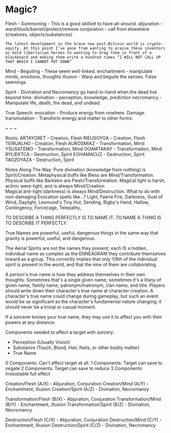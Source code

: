 # Magic?

Flesh - Summoning - This is a good skillset to have all-around.
	abjuration - ward/block/banish/protect/remove
	conjuration - call from elsewhere (creatures, objects/substances)

	The latest development in the brave new post-Bitcoin world is crypto-equity. At this point I’ve gone from wanting to praise these inventors as bold libertarian heroes to wanting to drag them in front of a blackboard and making them write a hundred times “I WILL NOT CALL UP THAT WHICH I CANNOT PUT DOWN”

Mind - Beguiling - These seem well-linked.
	enchantment - manipulate minds, emotions, thoughts
	illusion - Warp and beguile the senses. False seemings.

Spirit - Divination and Necromancy go hand-in-hand when the dead live beyond time.
	divination - perception, knowledge, prediction
	necromancy - Manipulate life, death, the dead, and undead.


True Speech:
evocation - Produce energy from nowhere. Damage.
transmutation - Transform energy and matter to other forms.

~ ~ ~

Roots:
ARTAYORET - Creation, Flesh
RIEUSOYOA - Creation, Flesh
TEIRUALHO - Creation, Flesh
AUROSMIAZ - Transformation, Mind
YSUSATEMO - Transformation, Mind
OOAMTAKAY - Transformation, Mind
RYLIEKTCA - Destruction, Spirit
EOHAMACUZ - Destruction, Spirit
TAOZOYAZA - Destruction, Spirit

Notes Along The Way:
	Pure divination (knowledge from nothing) is Spirit/Creation.
	Metaphysical buffs like Bless are Mind/Transformation.
	Physical buffs like Barkskin are Flesh/Transformation.
	Magical light is harsh, actinic were-light, and is always Mind/Creation.	
		Magical anti-light (darkness) is always Mind/Destruction.
	What to do with non-damaging Evocation spells like...?
		Light, Faerie Fire, Darkness, Gust of Wind, Daylight, Leomund's Tiny Hut, Sending, Bigby's Hand, Hallow, Contingency, Forcecage, Telepathy, 

TO DESCRIBE A THING PERFECTLY IS TO NAME IT.
TO NAME A THING IS TO DESCRIBE IT PERFECTLY.

True Names are powerful, useful, dangerous things in the same way that gravity is powerful, useful, and dangerous.

The Aerial Spirits are not the names they present; each IS a hidden, individual name as complex as the ENNEAGRAM they contribute themselves toward as a group. This correctly implies that only 1/9th of the individual spirit is present in the world, and that the nine of them are collaborating.

A person's true name is how they address themselves in their own thoughts. Sometimes that's a single given name; sometimes it's a litany of given name, family name, patronym/matronym, clan name, and title. Players should write down their character's true name at character creation. A character's true name could change during gameplay, but such an event would be as significant as the character's fundamental nature changing; it should never be a trivial or casual moment.

If a sorcerer knows your true name, they may use it to affect you with their powers at any distance.

Components needed to affect a target with sorcery:
- Perception (Usually Vision)
- Substance (Touch, Blood, Hair, Nails, or other bodily matter)
- True Name

0 Components: Can't affect target at all.
1 Components: Target can save to negate
2 Components: Target can save to reduce
3 Components: Irresistable full effect



Creation/Flesh (A/X) - Abjuration, Conjuration
Creation/Mind (A/Y) - Enchantment, Illusion
Creation/Spirit (A/Z) - Divination, Necromancy

Transformation/Flesh (B/X) - Abjuration, Conjuration
Transformation/Mind (B/Y) - Enchantment, Illusion
Transformation/Spirit (B/Z) - Divination, Necromancy

Destruction/Flesh (C/X) - Abjuration, Conjuration
Destruction/Mind (C/Y) - Enchantment, Illusion
Destruction/Spirit (C/Z) - Divination, Necromancy
